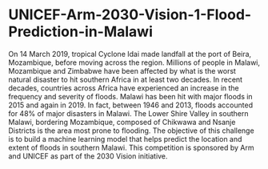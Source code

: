 # UNICEF-Arm-2030-Vision-1-Flood-Prediction-in-Malawi

On 14 March 2019, tropical Cyclone Idai made landfall at the port of Beira, Mozambique, before moving across the region. Millions of people in Malawi, Mozambique and Zimbabwe have been affected by what is the worst natural disaster to hit southern Africa in at least two decades.  In recent decades, countries across Africa have experienced an increase in the frequency and severity of floods. Malawi has been hit with major floods in 2015 and again in 2019. In fact, between 1946 and 2013, floods accounted for 48% of major disasters in Malawi. The Lower Shire Valley in southern Malawi, bordering Mozambique, composed of Chikwawa and Nsanje Districts is the area most prone to flooding.  The objective of this challenge is to build a machine learning model that helps predict the location and extent of floods in southern Malawi.  This competition is sponsored by Arm and UNICEF as part of the 2030 Vision initiative.
